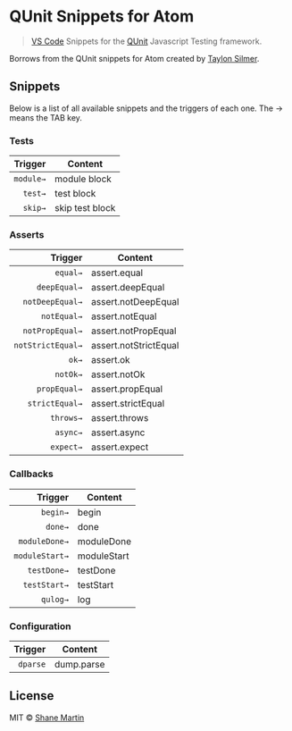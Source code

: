 # QUnit Snippets for Atom

> [VS Code](https://code.visualstudio.com/) Snippets for the [QUnit](https://qunitjs.com/) Javascript Testing framework.

Borrows from the QUnit snippets for Atom created by [Taylon Silmer](https://github.com/taylon).

## Snippets

Below is a list of all available snippets and the triggers of each one. The → means the TAB key.

### Tests

|   Trigger | Content         |
| --------: | --------------- |
| `module→` | module block    |
|   `test→` | test block      |
|   `skip→` | skip test block |

### Asserts

|           Trigger | Content               |
| ----------------: | --------------------- |
|          `equal→` | assert.equal          |
|      `deepEqual→` | assert.deepEqual      |
|   `notDeepEqual→` | assert.notDeepEqual   |
|       `notEqual→` | assert.notEqual       |
|   `notPropEqual→` | assert.notPropEqual   |
| `notStrictEqual→` | assert.notStrictEqual |
|             `ok→` | assert.ok             |
|          `notOk→` | assert.notOk          |
|      `propEqual→` | assert.propEqual      |
|    `strictEqual→` | assert.strictEqual    |
|         `throws→` | assert.throws         |
|          `async→` | assert.async          |
|         `expect→` | assert.expect         |

### Callbacks

|        Trigger | Content     |
| -------------: | ----------- |
|       `begin→` | begin       |
|        `done→` | done        |
|  `moduleDone→` | moduleDone  |
| `moduleStart→` | moduleStart |
|    `testDone→` | testDone    |
|   `testStart→` | testStart   |
|       `qulog→` | log         |

### Configuration

|  Trigger | Content    |
| -------: | ---------- |
| `dparse` | dump.parse |

## License

MIT © [Shane Martin](https://github.com/shamrt)
